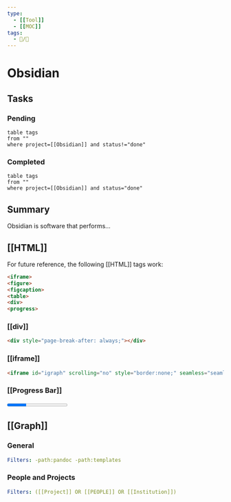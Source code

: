 ```yaml
---
type: 
  - [[Tool]]
  - [[MOC]]
tags:
  - 📝/🌱   
---
```


# Obsidian

## Tasks

### Pending

```dataview
table tags
from ""
where project=[[Obsidian]] and status!="done"
```

### Completed

```dataview
table tags
from ""
where project=[[Obsidian]] and status="done"
```

## Summary

Obsidian is software that performs...

## [[HTML]]

For future reference, the following [[HTML]] tags work:

```html
<iframe>
<figure>
<figcaption>
<table>
<div>
<progress>
```

### [[div]]

```html
<div style="page-break-after: always;"></div>
```

### [[iframe]]

```html
<iframe id="igraph" scrolling="no" style="border:none;" seamless="seamless" src="https://chart-studio.plotly.com/~ktmeaton/41.embed" height="540px" width=900px ></iframe>
```

### [[Progress Bar]]

<progress id="file" value="32" max="100"> 32% </progress>












            

## [[Graph]]

### General

```yaml
Filters: -path:pandoc -path:templates
```

### People and Projects

```yaml
Filters: ([[Project]] OR [[PEOPLE]] OR [[Institution]])
```